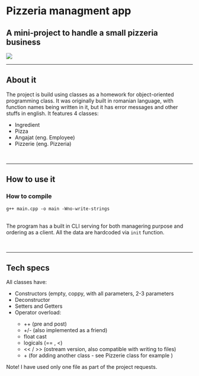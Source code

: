 <h1>Pizzeria managment app</h1>
<h2>A mini-project to handle a small pizzeria business</h2>
<img src='https://user-images.githubusercontent.com/65015373/226181816-0789b8b7-bf6f-4156-9a92-6a2758dbba3f.png'>



<br>
<hr>
<h2>About it</h2>

<p>The project is build using classes as a homework for object-oriented programming class. It was originally built in romanian language, with function names being written in it, but it has error messages and other stuffs in english. It features 4 classes:</p>
<ul>
    <li>Ingredient</li>
    <li>Pizza</li>
    <li>Angajat (eng. Employee)</li>
    <li>Pizzerie (eng. Pizzeria)</li>
</ul>

<br>
<hr>
<h2>How to use it</h2>

<h3>How to compile</h3>
<code>g++ main.cpp -o main -Wno-write-strings</code>
<br/><br/>

<p>The program has a built in CLI serving for both managering purpose and ordering as a client. All the data are hardcoded via <code>init</code> function.</p>


<br>
<hr>
<h2>Tech specs</h2>

<p>All classes have:</p>
<ul>
    <li>Constructors (empty, coppy, with all parameters, 2-3 parameters </li>
    <li>Deconstructor</li>
    <li>Setters and Getters</li>
    <li>Operator overload:</li>
        <ul>
            <li>++ (pre and post)</li>
            <li>+/- (also implemented as a friend)</li>
            <li>float cast</li>
            <li>logicals (== , <)</li>
            <li><< / >> (ostream version, also compatible with writing to files)</li>
            <li>+ (for adding another class - see Pizzerie class for example )</li>
        </ul>
</ul>

Note! I have used only one file as part of the project requests.
